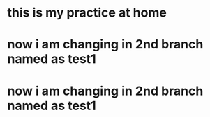 # this is my practice at home 
# now i am changing in 2nd branch named as test1
# now i am changing in 2nd branch named as test1